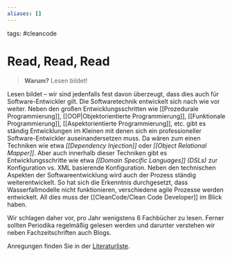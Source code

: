 ```yaml
---
aliases: []
---
```

tags: #cleancode 

# Read, Read, Read

>**Warum?**
>Lesen bildet!

Lesen bildet – wir sind jedenfalls fest davon überzeugt, dass dies auch für Software-Entwickler gilt. Die Softwaretechnik entwickelt sich nach wie vor weiter. Neben den großen Entwicklungsschritten wie [[Prozedurale Programmierung]], [[OOP|Objektorientierte Programmierung]], [[Funktionale Programmierung]], [[Aspektorientierte Programmierung]], etc. gibt es ständig Entwicklungen im Kleinen mit denen sich ein professioneller Software-Entwickler auseinandersetzen muss. Da wären zum einen Techniken wie etwa _[[Dependency Injection]]_ oder _[[Object Relational Mapper]]_. Aber auch innerhalb dieser Techniken gibt es Entwicklungsschritte wie etwa _[[Domain Specific Languages]] (DSLs)_ zur Konfiguration vs. XML basierende Konfiguration. Neben den technischen Aspekten der Softwareentwicklung wird auch der Prozess ständig weiterentwickelt. So hat sich die Erkenntnis durchgesetzt, dass Wasserfallmodelle nicht funktionieren, verschiedene agile Prozesse werden entwickelt. All dies muss der [[CleanCode/Clean Code Developer]] im Blick haben.

Wir schlagen daher vor, pro Jahr wenigstens 6 Fachbücher zu lesen. Ferner sollten Periodika regelmäßig gelesen werden und darunter verstehen wir neben Fachzeitschriften auch Blogs.

Anregungen finden Sie in der [Literaturliste](https://clean-code-developer.de/weitere-infos/literatur/).